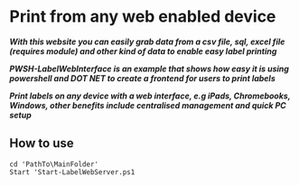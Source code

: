 # Print from any web enabled device
***With this website you can easily grab data from a csv file, sql, excel file (requires module) and other kind of data to enable easy label printing***

***PWSH-LabelWebInterface is an example that shows how easy it is using powershell and DOT NET to create a frontend for users to print labels***

***Print labels on any device with a web interface, e.g iPads, Chromebooks, Windows, other benefits include centralised management and quick PC setup***

## How to use
```
cd 'PathTo\MainFolder'
Start 'Start-LabelWebServer.ps1

```


